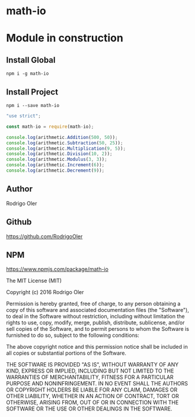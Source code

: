 # math-io

# Module in construction

## Install Global
```shell
npm i -g math-io
```

## Install Project
```shell
npm i --save math-io
```

```js
"use strict";

const math-io = require(math-io);

console.log(arithmetic.Addition(500, 50));
console.log(arithmetic.Subtraction(50, 25));
console.log(arithmetic.Multiplication(9, 5));
console.log(arithmetic.Division(10, 2));
console.log(arithmetic.Modulus(3, 3));
console.log(arithmetic.Increment(6));
console.log(arithmetic.Decrement(9));
```

## Author
Rodrigo Oler

## Github
https://github.com/RodrigoOler

## NPM
https://www.npmjs.com/package/math-io


The MIT License (MIT)

Copyright (c) 2016 Rodrigo Oler

Permission is hereby granted, free of charge, to any person obtaining a copy
of this software and associated documentation files (the "Software"), to deal
in the Software without restriction, including without limitation the rights
to use, copy, modify, merge, publish, distribute, sublicense, and/or sell
copies of the Software, and to permit persons to whom the Software is
furnished to do so, subject to the following conditions:

The above copyright notice and this permission notice shall be included in all
copies or substantial portions of the Software.

THE SOFTWARE IS PROVIDED "AS IS", WITHOUT WARRANTY OF ANY KIND, EXPRESS OR
IMPLIED, INCLUDING BUT NOT LIMITED TO THE WARRANTIES OF MERCHANTABILITY,
FITNESS FOR A PARTICULAR PURPOSE AND NONINFRINGEMENT. IN NO EVENT SHALL THE
AUTHORS OR COPYRIGHT HOLDERS BE LIABLE FOR ANY CLAIM, DAMAGES OR OTHER
LIABILITY, WHETHER IN AN ACTION OF CONTRACT, TORT OR OTHERWISE, ARISING FROM,
OUT OF OR IN CONNECTION WITH THE SOFTWARE OR THE USE OR OTHER DEALINGS IN THE
SOFTWARE.
